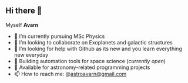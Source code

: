 ## Hi there 👋
Myself **Avarn**
- 🌱 I’m currently pursuing MSc Physics
- 👯 I’m looking to collaborate on Exoplanets and galactic structures
- 🤔 I’m looking for help with Github as its new and you learn everything new everyday
- 🚀 Building automation tools for space science (_currently open_)
- 💼 Available for astronomy-related programming projects
- 📫 How to reach me: @astroavarn@gmail.com
